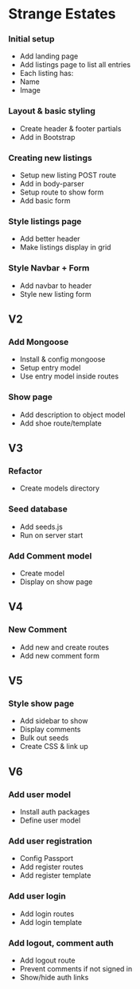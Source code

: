 # Strange Estates

### Initial setup
* Add landing page
* Add listings page to list all entries
 * Each listing has:
  * Name
  * Image

### Layout & basic styling
* Create header & footer partials
* Add in Bootstrap

### Creating new listings
* Setup new listing POST route
* Add in body-parser
* Setup route to show form
* Add basic form


### Style listings page
* Add better header
* Make listings display in grid

### Style Navbar + Form
* Add navbar to header
* Style new listing form

## V2

### Add Mongoose
* Install & config mongoose
* Setup entry model
* Use entry model inside routes

### Show page
* Add description to object model
* Add shoe route/template

## V3

### Refactor
* Create models directory

### Seed database
* Add seeds.js
* Run on server start

### Add Comment model
* Create model
* Display on show page

## V4

### New Comment
* Add new and create routes
* Add new comment form

## V5

### Style show page
* Add sidebar to show
* Display comments
* Bulk out seeds
* Create CSS & link up

## V6

### Add user model
* Install auth packages
* Define user model

### Add user registration
* Config Passport
* Add register routes
* Add register template

### Add user login
* Add login routes
* Add login template

### Add logout, comment auth
* Add logout route
* Prevent comments if not signed in
* Show/hide auth links